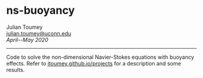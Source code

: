 # ns-buoyancy
Julian Toumey<br/>
julian.toumey@uconn.edu<br/>
_April--May 2020_<br/>

---
Code to solve the non-dimensional Navier-Stokes equations with buoyancy effects.
Refer to [jtoumey.github.io/projects](http://jtoumey.github.io) for a description and some results.

